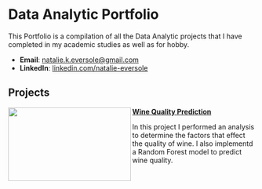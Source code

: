 # Data Analytic Portfolio
This Portfolio is a compilation of all the Data Analytic projects that I have completed in my academic studies as well as for hobby.

- **Email**: [natalie.k.eversole@gmail.com](natalie.k.eversole@gmail.com)
- **LinkedIn**: [linkedin.com/natalie-eversole](https://www.linkedin.com/in/natalie-eversole/)

## Projects

<img align="left" width="250" height="150" src="https://github.com/neversole/Portfolio/blob/master/Images/WineStock.jpg.jpg"> **[Wine Quality Prediction](https://github.com/neversole/)**

In this project I performed an analysis to determine the factors that effect the quality of wine. I also implementd a Random Forest model to predict wine quality. 

#

